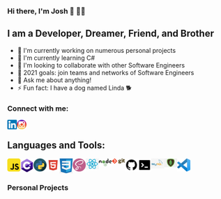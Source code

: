 ### Hi there, I'm Josh 👋 👨‍💻

## I am a Developer, Dreamer, Friend, and Brother

- 🔭 I'm currently working on numerous personal projects
- 🌱 I'm currently learning C#
- 💪 I'm looking to collaborate with other Software Engineers
- 👥 2021 goals: join teams and networks of Software Engineers
- 💬 Ask me about anything!
- ⚡ Fun fact: I have a dog named Linda 🐕

### Connect with me:

[<img align="left" alt="LinkedIn" width="22px" src="./linkedin.png"/>][linkedin]
[<img align="left" alt="Instagram" width="22px" src="./instagram.png"/>][instagram]

<br />

## Languages and Tools:

[<img align="left" alt="JavaScript" width="30px" src="./javascript.png" />][logo]
[<img align="left" alt="C#" width="30px" src="./csharp.png" />][logo]
[<img align="left" alt="Python" width="30px" src="./python.png" />][logo]
[<img align="left" alt="HTML" width="30px" src="./html.png" />][logo]
[<img align="left" alt="CSS" width="30px" src="./css.png" />][logo]
[<img align="left" alt="SASS" width="30px" src="./sass.png" />][logo]
[<img align="left" alt="React" width="30px" src="./react.png" />][logo]
[<img align="left" alt="Node" width="30px" src="./nodejs.png" />][logo]
[<img align="left" alt="Git" width="30px" src="./git.png" />][logo]
[<img align="left" alt="GitHub" width="30px" src="./github.png" />][logo]
[<img align="left" alt="CommandLine" width="30px" src="./commandline.png" />][logo]
[<img align="left" alt="MySQL" width="30px" src="./mysql.png" />][logo]
[<img align="left" alt="MongoDB" width="30px" src="./mongodb.png" />][logo]
[<img align="left" alt="VisualStudioCode" width="30px" src="./vscode.png" />][logo]

<br />
<br />

### Personal Projects

<br />
<br />

[linkedin]: https://linkedin.com/in/jbrito6492
[instagram]: https://www.instagram.com/jxbri24
[themove]: https://github.com/Jbrito6492/MVP
[logo]: #
